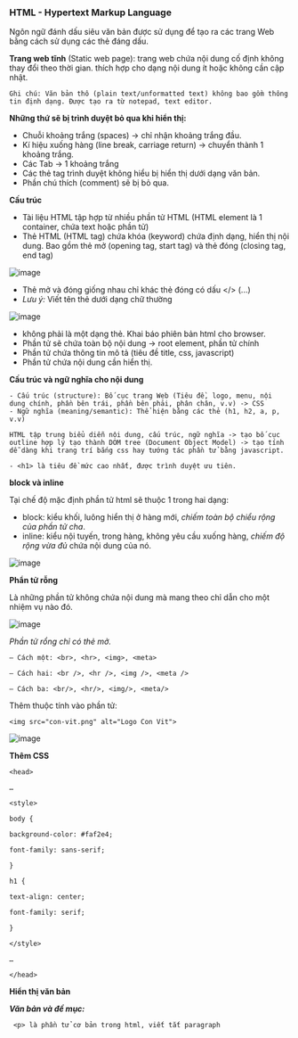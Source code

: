 ### HTML - Hypertext Markup Language

Ngôn ngữ đánh dấu siêu văn bản được sử dụng để tạo ra các trang Web bằng cách sử dụng các thẻ đáng dấu.

**Trang web tĩnh** (Static web page): trang web chứa nội dung cố định không thay đổi theo thời gian. thích hợp cho dạng nội dung ít hoặc không cần cập nhật.

```
Ghi chú: Văn bản thô (plain text/unformatted text) không bao gồm thông tin định dạng. Được tạo ra từ notepad, text editor.
```

**Những thứ sẽ bị trình duyệt bỏ qua khi hiển thị:**

 - Chuỗi khoảng trắng (spaces) -> chỉ nhận khoảng trắng đầu.
 - Kí hiệu xuống hàng (line break, carriage return) -> chuyển thành 1 khoảng trắng.
 - Các Tab -> 1 khoảng trắng
 - Các thẻ tag trình duyệt không hiểu bị hiển thị dưới dạng văn bản.
 - Phần chú thích (comment) sẽ bị bỏ qua.

**Cấu trúc**

 - Tài liệu HTML tập hợp từ nhiều phần tử HTML (HTML element là 1 container, chứa text hoặc phần tử)
 - Thẻ HTML (HTML tag) chứa khóa (keyword) chứa định dạng, hiển thị nội dung. Bao gồm thẻ mở (opening tag, start tag) và thẻ đóng (closing tag, end tag)
 
 ![image](https://user-images.githubusercontent.com/69178270/147305063-c00d02a1-ea6d-44d3-9de1-7fb7ebf87ca5.png)

 - Thẻ mở và đóng giống nhau chỉ khác thẻ đóng có dấu </> (<html>...</html>)
 - _Lưu ý:_ Viết tên thẻ dưới dạng chữ thường

![image](https://user-images.githubusercontent.com/69178270/147305382-d3e2a649-cbf8-4346-9af1-71fd23b9a1d5.png)

 - <!DOCTYPE html> không phải là một dạng thẻ. Khai báo phiên bản html cho browser.
 - Phần tử <html> sẽ chứa toàn bộ nội dung -> root element, phần tử chính
 - Phần tử <head> chứa thông tin mô tả (tiêu đề title, css, javascript)
 - Phần tử <body> chứa nội dung cần hiển thị.
 
**Cấu trúc và ngữ nghĩa cho nội dung**
 
 ```
 - Cấu trúc (structure): Bố cục trang Web (Tiêu đề, logo, menu, nội dung chính, phần bên trái, phần bên phải, phân chân, v.v) -> CSS
 - Ngữ nghĩa (meaning/semantic): Thể hiện bằng các thẻ (h1, h2, a, p, v.v)
 
 HTML tập trung biểu diễn nội dung, cấu trúc, ngữ nghĩa -> tạo bố cục outline hợp lý tạo thành DOM tree (Document Object Model) -> tạo tính dễ dàng khi trang trí bắng css hay tướng tác phần tử bằng javascript.
 
 - <h1> là tiêu đề mức cao nhất, được trình duyệt ưu tiên.
 ```
 
**block và inline**
 
 Tại chế độ mặc định phần tử html sẽ thuộc 1 trong hai dạng:
 
  - block: kiểu khối, luông hiển thị ở hàng mới, _chiếm toàn bộ chiểu rộng của phần tử cha_.
  - inline: kiểu nội tuyến, trong hàng, không yêu cầu xuống hàng, _chiếm độ rộng vừa đủ_ chứa nội dung của nó.

 ![image](https://user-images.githubusercontent.com/69178270/147307435-21be842c-865b-4bec-89a8-11cd99e7a8a1.png)

**Phẩn tử rỗng**

 Là những phần tử không chứa nội dung mà mang theo chỉ dẫn cho một nhiệm vụ nào đó.
 
 ![image](https://user-images.githubusercontent.com/69178270/147307963-b711d78b-1c1b-4564-a912-2b833d6bfcb5.png)

_Phần tử rổng chỉ có thẻ mở._
 
 ```
– Cách một: <br>, <hr>, <img>, <meta>

– Cách hai: <br />, <hr />, <img />, <meta />

– Cách ba: <br/>, <hr/>, <img/>, <meta/>
```
 
Thêm thuộc tính vào phần tử: 
 
 ```
 <img src="con-vit.png" alt="Logo Con Vit">
 ```
 
 ![image](https://user-images.githubusercontent.com/69178270/147309372-b9fb16b3-c2fa-452c-a3d1-51d58b413e1c.png)

 **Thêm CSS**
 
 ```
<head>

…

<style>

body {

background-color: #faf2e4;

font-family: sans-serif;

}

h1 {

text-align: center;

font-family: serif;

}

</style>

…

</head>
 ```
 
 **Hiển thị văn bản**
 
 **_Văn bản và đề mục:_**
 
 ```
  <p> là phần tử cơ bản trong html, viết tắt paragraph
 ```
 
 
 
 
 
 
